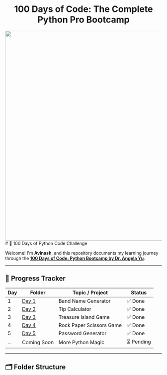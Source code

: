 <h1 align="center">100 Days of Code: The Complete Python Pro Bootcamp
</h1>
<div align="center">
 <img width="1536" height="675" alt="c85b203f-292b-4847-b87c-1af348e37c2a (1)" src="https://github.com/user-attachments/assets/10e3cb23-f2a9-4975-9051-6cae7d505f6b" />
</div>
# 🐍 100 Days of Python Code Challenge

Welcome! I'm **Avinash**, and this repository documents my learning journey through the **[100 Days of Code: Python Bootcamp by Dr. Angela Yu](https://www.udemy.com/course/100-days-of-code/)**.

---

## 📅 Progress Tracker

| Day | Folder | Topic / Project | Status |
|-----|--------|------------------|--------|
| 1   | [Day 1](./Day%201) | Band Name Generator | ✅ Done |
| 2   | [Day 2](./Day%202) | Tip Calculator | ✅ Done |
| 3   | [Day 3](./Day%203) | Treasure Island Game | ✅ Done |
| 4   | [Day 4](./Day%204) | Rock Paper Scissors Game | ✅ Done |
| 5   | [Day 5](./Day%205) | Password Generator | ✅ Done |
| ... | Coming Soon | More Python Magic | ⏳ Pending |

---

## 🗂️ Folder Structure
